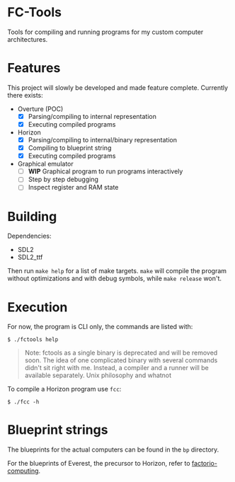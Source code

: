 # FC-Tools
Tools for compiling and running programs for my custom computer architectures.

# Features
This project will slowly be developed and made feature complete.
Currently there exists:
- Overture (POC)
    - [x] Parsing/compiling to internal representation
    - [x] Executing compiled programs
- Horizon
    - [x] Parsing/compiling to internal/binary representation
    - [x] Compiling to blueprint string
    - [x] Executing compiled programs
- Graphical emulator
    - [ ] **WIP** Graphical program to run programs interactively
    - [ ] Step by step debugging
    - [ ] Inspect register and RAM state

# Building
Dependencies:
- SDL2
- SDL2_ttf

Then run `make help` for a list of make targets. `make` will compile the program without optimizations
and with debug symbols, while `make release` won't.

# Execution
For now, the program is CLI only, the commands are listed with:
```shell
$ ./fctools help
```
> Note:
> fctools as a single binary is deprecated and will be removed soon. The idea of one complicated binary
> with several commands didn't sit right with me. Instead, a compiler and a runner will be available
> separately. Unix philosophy and whatnot

To compile a Horizon program use `fcc`:
```shell
$ ./fcc -h
```

# Blueprint strings
The blueprints for the actual computers can be found in the `bp` directory.

For the blueprints of Everest, the precursor to Horizon, refer to
[factorio-computing](https://github.com/giodueck/factorio-computing).
